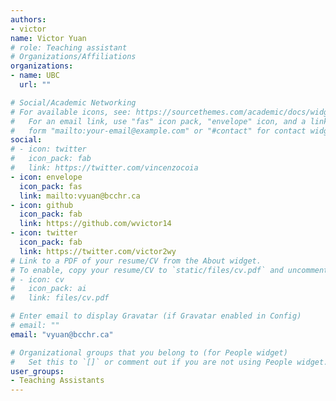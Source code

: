 ```yaml
---
authors:
- victor
name: Victor Yuan
# role: Teaching assistant
# Organizations/Affiliations
organizations:
- name: UBC
  url: ""

# Social/Academic Networking
# For available icons, see: https://sourcethemes.com/academic/docs/widgets/#icons
#   For an email link, use "fas" icon pack, "envelope" icon, and a link in the
#   form "mailto:your-email@example.com" or "#contact" for contact widget.
social:
# - icon: twitter
#   icon_pack: fab
#   link: https://twitter.com/vincenzocoia
- icon: envelope
  icon_pack: fas
  link: mailto:vyuan@bcchr.ca
- icon: github
  icon_pack: fab
  link: https://github.com/wvictor14
- icon: twitter
  icon_pack: fab
  link: https://twitter.com/victor2wy
# Link to a PDF of your resume/CV from the About widget.
# To enable, copy your resume/CV to `static/files/cv.pdf` and uncomment the lines below.  
# - icon: cv
#   icon_pack: ai
#   link: files/cv.pdf

# Enter email to display Gravatar (if Gravatar enabled in Config)
# email: ""
email: "vyuan@bcchr.ca"

# Organizational groups that you belong to (for People widget)
#   Set this to `[]` or comment out if you are not using People widget.  
user_groups:
- Teaching Assistants
---
```


<!-- Put text below here if you want it to appear on your page -->